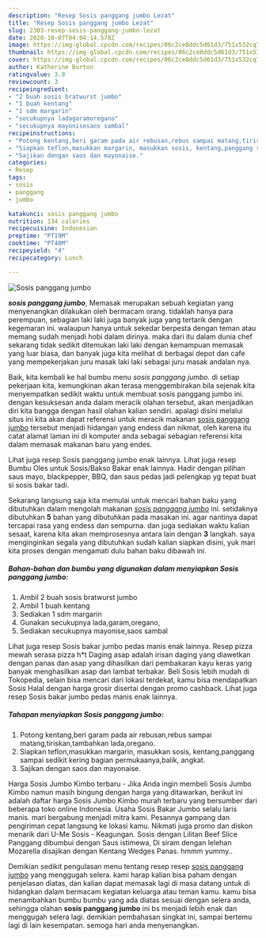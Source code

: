 ```yaml
---
description: "Resep Sosis panggang jumbo Lezat"
title: "Resep Sosis panggang jumbo Lezat"
slug: 2303-resep-sosis-panggang-jumbo-lezat
date: 2020-10-07T04:04:14.578Z
image: https://img-global.cpcdn.com/recipes/06c2ce8ddc5d61d3/751x532cq70/sosis-panggang-jumbo-foto-resep-utama.jpg
thumbnail: https://img-global.cpcdn.com/recipes/06c2ce8ddc5d61d3/751x532cq70/sosis-panggang-jumbo-foto-resep-utama.jpg
cover: https://img-global.cpcdn.com/recipes/06c2ce8ddc5d61d3/751x532cq70/sosis-panggang-jumbo-foto-resep-utama.jpg
author: Katherine Burton
ratingvalue: 3.9
reviewcount: 3
recipeingredient:
- "2 buah sosis bratwurst jumbo"
- "1 buah kentang"
- "1 sdm margarin"
- "secukupnya ladagaramoregano"
- "secukupnya mayonisesaos sambal"
recipeinstructions:
- "Potong kentang,beri garam pada air rebusan,rebus sampai matang,tiriskan,tambahkan lada,oregano."
- "Siapkan teflon,masukkan margarin, masukkan sosis, kentang,panggang sampai sedikit kering bagian permukaanya,balik, angkat."
- "Sajikan dengan saos dan mayonaise."
categories:
- Resep
tags:
- sosis
- panggang
- jumbo

katakunci: sosis panggang jumbo 
nutrition: 134 calories
recipecuisine: Indonesian
preptime: "PT19M"
cooktime: "PT40M"
recipeyield: "4"
recipecategory: Lunch

---
```



![Sosis panggang jumbo](https://img-global.cpcdn.com/recipes/06c2ce8ddc5d61d3/751x532cq70/sosis-panggang-jumbo-foto-resep-utama.jpg)

<b><i>sosis panggang jumbo</i></b>, Memasak merupakan sebuah kegiatan yang menyenangkan dilakukan oleh bermacam orang. tidaklah hanya para perempuan, sebagian laki laki juga banyak juga yang tertarik dengan kegemaran ini. walaupun hanya untuk sekedar berpesta dengan teman atau memang sudah menjadi hobi dalam dirinya. maka dari itu dalam dunia chef sekarang tidak sedikit ditemukan laki laki dengan kemampuan memasak yang luar biasa, dan banyak juga kita melihat di berbagai depot dan cafe yang mempekerjakan juru masak laki laki sebagai juru masak andalan nya.

Baik, kita kembali ke hal bumbu menu <i>sosis panggang jumbo</i>. di setiap pekerjaan kita, kemungkinan akan terasa menggembirakan bila sejenak kita menyempatkan sedikit waktu untuk membuat sosis panggang jumbo ini. dengan kesuksesan anda dalam meracik olahan tersebut, akan menjadikan diri kita bangga dengan hasil olahan kalian sendiri. apalagi disini melalui situs ini kita akan dapat referensi untuk meracik makanan <u>sosis panggang jumbo</u> tersebut menjadi hidangan yang endess dan nikmat, oleh karena itu catat alamat laman ini di komputer anda sebagai sebagian referensi kita dalam memasak makanan baru yang endes.

Lihat juga resep Sosis panggang jumbo enak lainnya. Lihat juga resep Bumbu Oles untuk Sosis/Bakso Bakar enak lainnya. Hadir dengan pilihan saus mayo, blackpepper, BBQ, dan saus pedas jadi pelengkap yg tepat buat si sosis bakar tadi.


Sekarang langsung saja kita memulai untuk mencari bahan baku yang dibutuhkan dalam mengolah makanan <u><i>sosis panggang jumbo</i></u> ini. setidaknya dibutuhkan <b>5</b> bahan yang dibutuhkan pada masakan ini. agar nantinya dapat tercapai rasa yang endess dan sempurna. dan juga sediakan waktu kalian sesaat, karena kita akan memprosesnya antara lain dengan <b>3</b> langkah. saya menginginkan segala yang dibutuhkan sudah kalian siapkan disini, yuk mari kita proses dengan mengamati dulu bahan baku dibawah ini.

<!--inarticleads1-->

##### Bahan-bahan dan bumbu yang digunakan dalam menyiapkan Sosis panggang jumbo:

1. Ambil 2 buah sosis bratwurst jumbo
1. Ambil 1 buah kentang
1. Sediakan 1 sdm margarin
1. Gunakan secukupnya lada,garam,oregano,
1. Sediakan secukupnya mayonise,saos sambal


Lihat juga resep Sosis bakar jumbo pedas manis enak lainnya. Resep pizza mewah serasa pizza h*t Daging asap adalah irisan daging yang diawetkan dengan panas dan asap yang dihasilkan dari pembakaran kayu keras yang banyak menghasilkan asap dan lambat terbakar. Beli Sosis lebih mudah di Tokopedia, selain bisa mencari dari lokasi terdekat, kamu bisa mendapatkan Sosis Halal dengan harga grosir disertai dengan promo cashback. Lihat juga resep Sosis bakar jumbo pedas manis enak lainnya. 

<!--inarticleads2-->

##### Tahapan menyiapkan Sosis panggang jumbo:

1. Potong kentang,beri garam pada air rebusan,rebus sampai matang,tiriskan,tambahkan lada,oregano.
1. Siapkan teflon,masukkan margarin, masukkan sosis, kentang,panggang sampai sedikit kering bagian permukaanya,balik, angkat.
1. Sajikan dengan saos dan mayonaise.


Harga Sosis Jumbo Kimbo terbaru - Jika Anda ingin membeli Sosis Jumbo Kimbo namun masih bingung dengan harga yang ditawarkan, berikut ini adalah daftar harga Sosis Jumbo Kimbo murah terbaru yang bersumber dari beberapa toko online Indonesia. Usaha Sosis Bakar Jumbo selalu laris manis. mari bergabung menjadi mitra kami. Pesannya gampang dan pengiriman cepat langsung ke lokasi kamu. Nikmati juga promo dan diskon menarik dari U-Me Sosis - Keagungan. Sosis dengan Lilitan Beef Slice Panggang dibumbui dengan Saus istimewa, Di siram dengan lelehan Mozarella disajikan dengan Kentang Wedges Panas. hmmm yummy.. 

Demikian sedikit pengulasan menu tentang resep resep <u>sosis panggang jumbo</u> yang menggugah selera. kami harap kalian bisa paham dengan penjelasan diatas, dan kalian dapat memasak lagi di masa datang untuk di hidangkan dalam bermacam kegiatan keluarga atau teman kamu. kamu bisa menambahkan bumbu bumbu yang ada diatas sesuai dengan selera anda, sehingga olahan <b>sosis panggang jumbo</b> ini bs menjadi lebih enak dan menggugah selera lagi. demikian pembahasan singkat ini, sampai bertemu lagi di lain kesempatan. semoga hari anda menyenangkan.
